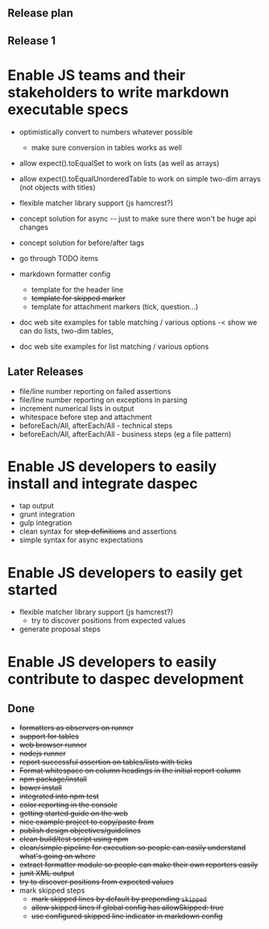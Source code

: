 Release plan
------------

Release 1
---------

# Enable JS teams and their stakeholders to write markdown executable specs


* optimistically convert to numbers whatever possible
  - make sure conversion in tables works as well
* allow expect().toEqualSet to work on lists (as well as arrays)
* allow expect().toEqualUnorderedTable to work on simple two-dim arrays (not objects with titles)
* flexible matcher library support (js hamcrest?)

* concept solution for async -- just to make sure there won't be huge api changes
* concept solution for before/after tags
* go through TODO items
* markdown formatter config
	- template for the header line
	- ~~template for skipped marker~~
	- template for attachment markers (tick, question...)
* doc web site examples for table matching / various options -< show we can do lists, two-dim tables,
* doc web site examples for list matching / various options

Later Releases
--------------

* file/line number reporting on failed assertions
* file/line number reporting on exceptions in parsing
* increment numerical lists in output
* whitespace before step and attachment
* beforeEach/All, afterEach/All - technical steps
* beforeEach/All, afterEach/All - business steps (eg a file pattern)

# Enable JS developers to easily install and integrate daspec

* tap output
* grunt integration
* gulp integration
* clean syntax for ~~step definitions~~ and assertions
* simple syntax for async expectations

# Enable JS developers to easily get started

* flexible matcher library support (js hamcrest?)
  * try to discover positions from expected values
* generate proposal steps

# Enable JS developers to easily contribute to daspec development

Done
----

* ~~formatters as observers on runner~~
* ~~support for tables~~
* ~~web browser runner~~
* ~~nodejs runner~~
* ~~report successful assertion on tables/lists with ticks~~
* ~~Format whitespace on column headings in the initial report column~~
* ~~npm package/install~~
* ~~bower install~~
* ~~integrated into npm test~~
* ~~color reporting in the console~~
* ~~getting started guide on the web~~
* ~~nice example project to copy/paste from~~
* ~~publish design objectives/guidelines~~
* ~~clean build/test script using npm~~
* ~~clean/simple pipeline for execution so people can easily understand what's going on where~~
* ~~extract formatter module so people can make their own reporters easily~~
* ~~junit XML output~~
* ~~try to discover positions from expected values~~
* mark skipped steps
	- ~~mark skipped lines by default by prepending `skipped`~~
  - ~~allow skipped lines if global config has allowSkipped: true~~
  - ~~use configured skipped line indicator in markdown config~~
